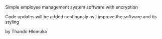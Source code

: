 Simple employee management system software with encryption

Code updates will be added continously as I improve the software and its styling

by Thando Hlomuka
